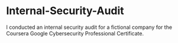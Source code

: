 # Internal-Security-Audit
I conducted an internal security audit for a fictional company for the Coursera Google Cybersecurity Professional Certificate.

